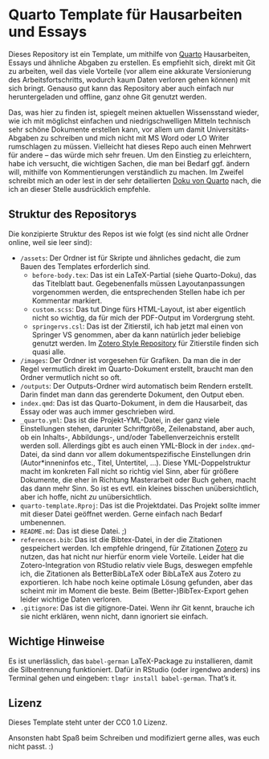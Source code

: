 # Quarto Template für Hausarbeiten und Essays

Dieses Repository ist ein Template, um mithilfe von [Quarto](https://quarto.org) Hausarbeiten, Essays und ähnliche Abgaben zu erstellen. Es empfiehlt sich, direkt mit Git zu arbeiten, weil das viele Vorteile (vor allem eine akkurate Versionierung des Arbeitsfortschritts, wodurch kaum Daten verloren gehen können) mit sich bringt. Genauso gut kann das Repository aber auch einfach nur heruntergeladen und offline, ganz ohne Git genutzt werden.

Das, was hier zu finden ist, spiegelt meinen aktuellen Wissensstand wieder, wie ich mit möglichst einfachen und niedrigschwelligen Mitteln technisch sehr schöne Dokumente erstellen kann, vor allem um damit Universitäts-Abgaben zu schreiben und mich nicht mit MS Word oder LO Writer rumschlagen zu müssen. Vielleicht hat dieses Repo auch einen Mehrwert für andere – das würde mich sehr freuen. Um den Einstieg zu erleichtern, habe ich versucht, die wichtigen Sachen, die man bei Bedarf ggf. ändern will, mithilfe von Kommentierungen verständlich zu machen. Im Zweifel schreibt mich an oder lest in der sehr detailierten [Doku von Quarto](https://quarto.org/docs/guide/) nach, die ich an dieser Stelle ausdrücklich empfehle.

## Struktur des Repositorys

Die konzipierte Struktur des Repos ist wie folgt (es sind nicht alle Ordner online, weil sie leer sind):

- `/assets`: Der Ordner ist für Skripte und ähnliches gedacht, die zum Bauen des Templates erforderlich sind.
  - `before-body.tex`: Das ist ein LaTeX-Partial (siehe Quarto-Doku), das das Titelblatt baut. Gegebenenfalls müssen Layoutanpassungen vorgenommen werden, die entsprechenden Stellen habe ich per Kommentar markiert.
  - `custom.scss`: Das tut Dinge fürs HTML-Layout, ist aber eigentlich nicht so wichtig, da für mich der PDF-Output im Vordergrung steht.
  - `springervs.csl`: Das ist der Zitierstil, ich hab jetzt mal einen von Springer VS genommen, aber da kann natürlich jeder beliebige genutzt werden. Im [Zotero Style Repository](https://www.zotero.org/styles) für Zitierstile finden sich quasi alle.
- `/images`: Der Ordner ist vorgesehen für Grafiken. Da man die in der Regel vermutlich direkt im Quarto-Dokument erstellt, braucht man den Ordner vermutlich nicht so oft.
- `/outputs`: Der Outputs-Ordner wird automatisch beim Rendern erstellt. Darin findet man dann das gerenderte Dokument, den Output eben.
- `index.qmd`: Das ist das Quarto-Dokument, in dem die Hausarbeit, das Essay oder was auch immer geschrieben wird.
- `_quarto.yml`: Das ist die Projekt-YML-Datei, in der ganz viele Einstellungen stehen, darunter Schriftgröße, Zeilenabstand, aber auch, ob ein Inhalts-, Abbildungs-, und/oder Tabellenverzeichnis erstellt werden soll. Allerdings gibt es auch einen YML-Block in der `index.qmd`-Datei, da sind dann vor allem dokumentspezifische Einstellungen drin (Autor\*inneninfos etc., Titel, Untertitel, …). Diese YML-Doppelstruktur macht im konkreten Fall nicht so richtig viel Sinn, aber für größere Dokumente, die eher in Richtung Masterarbeit oder Buch gehen, macht das dann mehr Sinn. So ist es evtl. ein kleines bisschen unübersichtlich, aber ich hoffe, nicht *zu* unübersichtlich.
- `quarto-template.Rproj`: Das ist die Projektdatei. Das Projekt sollte immer mit dieser Datei geöffnet werden. Gerne einfach nach Bedarf umbenennen.
- `README.md`: Das ist diese Datei. ;)
- `references.bib`: Das ist die Bibtex-Datei, in der die Zitationen gespeichert werden. Ich empfehle dringend, für Zitationen [Zotero](https://www.zotero.org/) zu nutzen, das hat nicht nur hierfür enorm viele Vorteile. Leider hat die Zotero-Integration von RStudio relativ viele Bugs, deswegen empfehle ich, die Zitationen als BetterBibLaTeX oder BibLaTeX aus Zotero zu exportieren. Ich habe noch keine optimale Lösung gefunden, aber das scheint mir im Moment die beste. Beim (Better-)BibTex-Export gehen leider wichtige Daten verloren.
- `.gitignore`: Das ist die gitignore-Datei. Wenn ihr Git kennt, brauche ich sie nicht erklären, wenn nicht, dann ignoriert sie einfach.

## Wichtige Hinweise

Es ist unerlässlich, das `babel-german` LaTeX-Package zu installieren, damit die Silbentrennung funktioniert. Dafür in RStudio (oder irgendwo anders) ins Terminal gehen und eingeben: `tlmgr install babel-german`. That’s it.

## Lizenz

Dieses Template steht unter der CC0 1.0 Lizenz.

Ansonsten habt Spaß beim Schreiben und modifiziert gerne alles, was euch nicht passt. :)
